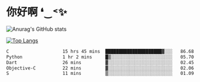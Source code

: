 # 你好啊 ❛‿˂✨

![Anurag's GitHub stats](https://github-readme-stats.vercel.app/api?username=ZombieFly&count_private=true&show_icons=true)

[![Top Langs](https://github-readme-stats.vercel.app/api/top-langs/?username=ZombieFly&layout=compact&count_private=true&hide=Ruby,makefile)](https://github.com/anuraghazra/github-readme-stats)

<!--START_SECTION:waka-->

```txt
C                    15 hrs 45 mins  █████████████████████▓░░░   86.68 %
Python               1 hr 2 mins     █▒░░░░░░░░░░░░░░░░░░░░░░░   05.70 %
Dart                 26 mins         ▓░░░░░░░░░░░░░░░░░░░░░░░░   02.45 %
Objective-C          22 mins         ▓░░░░░░░░░░░░░░░░░░░░░░░░   02.06 %
S                    11 mins         ▒░░░░░░░░░░░░░░░░░░░░░░░░   01.09 %
```

<!--END_SECTION:waka-->
